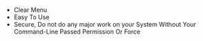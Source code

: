 <ul>
   <li>Clear Menu</li>
   <li>Easy To Use</li>
   <li>Secure, Do not do any major work on your System Without Your Command-Line Passed Permission Or Force</li>
</ul>
